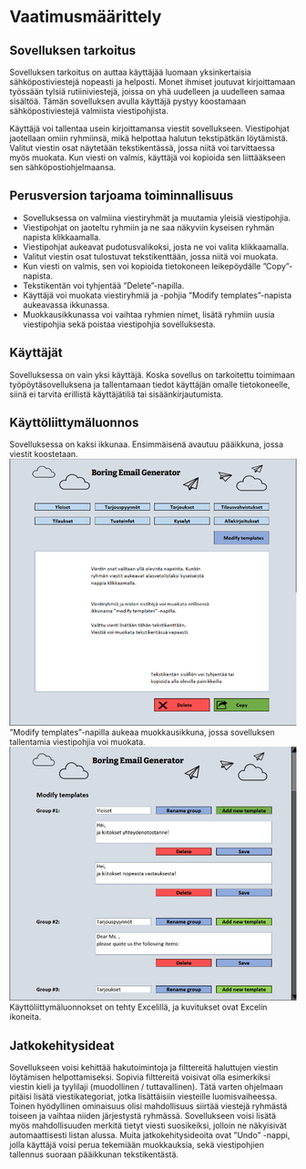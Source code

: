 # Vaatimusmäärittely

## Sovelluksen tarkoitus

Sovelluksen tarkoitus on auttaa käyttäjää luomaan yksinkertaisia sähköpostiviestejä nopeasti ja helposti. Monet ihmiset joutuvat kirjoittamaan työssään tylsiä rutiiniviestejä, joissa on yhä uudelleen ja uudelleen samaa sisältöä. Tämän sovelluksen avulla käyttäjä pystyy koostamaan sähköpostiviestejä valmiista viestipohjista.

Käyttäjä voi tallentaa usein kirjoittamansa viestit sovellukseen. Viestipohjat jaotellaan omiin ryhmiinsä, mikä helpottaa halutun tekstipätkän löytämistä. Valitut viestin osat näytetään tekstikentässä, jossa niitä voi tarvittaessa myös muokata. Kun viesti on valmis, käyttäjä voi kopioida sen liittääkseen sen sähköpostiohjelmaansa.


## Perusversion tarjoama toiminnallisuus
-	Sovelluksessa on valmiina viestiryhmät ja muutamia yleisiä viestipohjia.
-	Viestipohjat on jaoteltu ryhmiin ja ne saa näkyviin kyseisen ryhmän napista klikkaamalla.  
-	Viestipohjat aukeavat pudotusvalikoksi, josta ne voi valita klikkaamalla.
-	Valitut viestin osat tulostuvat tekstikenttään, jossa niitä voi muokata.
-	Kun viesti on valmis, sen voi kopioida tietokoneen leikepöydälle ”Copy”-napista.
-	Tekstikentän voi tyhjentää ”Delete”-napilla.
-	Käyttäjä voi muokata viestiryhmiä ja -pohjia ”Modify templates”-napista aukeavassa ikkunassa.
-	Muokkausikkunassa voi vaihtaa ryhmien nimet, lisätä ryhmiin uusia viestipohjia sekä poistaa viestipohjia sovelluksesta.

## Käyttäjät
Sovelluksessa on vain yksi käyttäjä. Koska sovellus on tarkoitettu toimimaan työpöytäsovelluksena ja tallentamaan tiedot käyttäjän omalle tietokoneelle, siinä ei tarvita erillistä käyttäjätiliä tai sisäänkirjautumista.

## Käyttöliittymäluonnos
Sovelluksessa on kaksi ikkunaa. Ensimmäisenä avautuu pääikkuna, jossa viestit koostetaan. 
![](./kuvat/kayttoliittyma1.png)
”Modify templates”-napilla aukeaa muokkausikkuna, jossa sovelluksen tallentamia viestipohjia voi muokata.
![](./kuvat/kayttoliittyma2.png)
Käyttöliittymäluonnokset on tehty Excelillä, ja kuvitukset ovat Excelin ikoneita.

## Jatkokehitysideat
Sovellukseen voisi kehittää hakutoimintoja ja filttereitä haluttujen viestin löytämisen helpottamiseksi. Sopivia filttereitä voisivat olla esimerkiksi viestin kieli ja tyylilaji (muodollinen / tuttavallinen). Tätä varten ohjelmaan pitäisi lisätä viestikategoriat, jotka lisättäisiin viesteille luomisvaiheessa.
Toinen hyödyllinen ominaisuus olisi mahdollisuus siirtää viestejä ryhmästä toiseen ja vaihtaa niiden järjestystä ryhmässä.
Sovellukseen voisi lisätä myös mahdollisuuden merkitä tietyt viesti suosikeiksi, jolloin ne näkyisivät automaattisesti listan alussa.
Muita jatkokehitysideoita ovat ”Undo” -nappi, jolla käyttäjä voisi perua tekemiään muokkauksia, sekä viestipohjien tallennus suoraan pääikkunan tekstikentästä.
